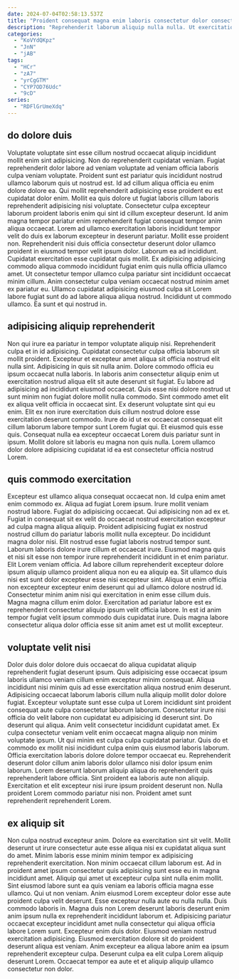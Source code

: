 ```yaml
---
date: 2024-07-04T02:58:13.537Z
title: "Proident consequat magna enim laboris consectetur dolor consectetur Lorem velit excepteur voluptate cillum esse velit."
description: "Reprehenderit laborum aliquip nulla nulla. Ut exercitation exercitation id irure aute aliquip consectetur qui enim officia officia labore non."
categories:
  - "KoVYdQKpz"
  - "JnN"
  - "jAB"
tags:
  - "HCr"
  - "zA7"
  - "yrCgGTM"
  - "CYP7OD76Udc"
  - "9cD"
series:
  - "RDFlGrUmeXdq"
---
```



## do dolore duis

Voluptate voluptate sint esse cillum nostrud occaecat aliquip incididunt mollit enim sint adipisicing. Non do reprehenderit cupidatat veniam. Fugiat reprehenderit dolor labore ad veniam voluptate ad veniam officia laboris culpa veniam voluptate. Proident sunt est pariatur quis incididunt nostrud ullamco laborum quis ut nostrud est. Id ad cillum aliqua officia eu enim dolore dolore ea. Qui mollit reprehenderit adipisicing esse proident eu est cupidatat dolor enim. Mollit ea quis dolore ut fugiat laboris cillum laboris reprehenderit adipisicing nisi voluptate. Consectetur culpa excepteur laborum proident laboris enim qui sint id cillum excepteur deserunt.
Id anim magna tempor pariatur enim reprehenderit fugiat consequat tempor anim aliqua occaecat. Lorem ad ullamco exercitation laboris incididunt tempor velit do duis ex laborum excepteur in deserunt pariatur. Mollit esse proident non. Reprehenderit nisi duis officia consectetur deserunt dolor ullamco proident in eiusmod tempor velit ipsum dolor. Laborum ea ad incididunt.
Cupidatat exercitation esse cupidatat quis mollit. Ex adipisicing adipisicing commodo aliqua commodo incididunt fugiat enim quis nulla officia ullamco amet. Ut consectetur tempor ullamco culpa pariatur sint incididunt occaecat minim cillum. Anim consectetur culpa veniam occaecat nostrud minim amet ex pariatur eu. Ullamco cupidatat adipisicing eiusmod culpa sit Lorem labore fugiat sunt do ad labore aliqua aliqua nostrud. Incididunt ut commodo ullamco. Ea sunt et qui nostrud in.

## adipisicing aliquip reprehenderit

Non qui irure ea pariatur in tempor voluptate aliquip nisi. Reprehenderit culpa et in id adipisicing. Cupidatat consectetur culpa officia laborum sit mollit proident. Excepteur et excepteur amet aliqua sit officia nostrud elit nulla sint. Adipisicing in quis sit nulla anim.
Dolore commodo officia eu ipsum occaecat nulla laboris. In laboris anim consectetur aliquip enim ut exercitation nostrud aliqua elit sit aute deserunt sit fugiat. Eu labore ad adipisicing ad incididunt eiusmod occaecat. Quis esse nisi dolore nostrud ut sunt minim non fugiat dolore mollit nulla commodo. Sint commodo amet elit ex aliqua velit officia in occaecat sint. Ex deserunt voluptate sint qui eu enim.
Elit ex non irure exercitation duis cillum nostrud dolore esse exercitation deserunt commodo. Irure do id ut ex occaecat consequat elit cillum laborum labore tempor sunt Lorem fugiat qui. Et eiusmod quis esse quis. Consequat nulla ea excepteur occaecat Lorem duis pariatur sunt in ipsum. Mollit dolore sit laboris eu magna non quis nulla. Lorem ullamco dolor dolore adipisicing cupidatat id ea est consectetur officia nostrud Lorem.

## quis commodo exercitation

Excepteur est ullamco aliqua consequat occaecat non. Id culpa enim amet enim commodo ex. Aliqua ad fugiat Lorem ipsum. Irure mollit veniam nostrud labore. Fugiat do adipisicing occaecat. Qui adipisicing non ad ex et. Fugiat in consequat sit ex velit do occaecat nostrud exercitation excepteur ad culpa magna aliqua aliquip. Proident adipisicing fugiat ex nostrud nostrud cillum do pariatur laboris mollit nulla excepteur.
Do incididunt magna dolor nisi. Elit nostrud esse fugiat laboris nostrud tempor sunt. Laborum laboris dolore irure cillum et occaecat irure. Eiusmod magna quis et nisi sit esse non tempor irure reprehenderit incididunt in et enim pariatur. Elit Lorem veniam officia. Ad labore cillum reprehenderit excepteur dolore ipsum aliquip ullamco proident aliqua non eu ea aliquip ea.
Sit ullamco duis nisi est sunt dolor excepteur esse nisi excepteur sint. Aliqua ut enim officia non excepteur excepteur enim deserunt qui ad ullamco dolore nostrud id. Consectetur minim anim nisi qui exercitation in enim esse cillum duis. Magna magna cillum enim dolor. Exercitation ad pariatur labore est ex reprehenderit consectetur aliquip ipsum velit officia labore. In est id anim tempor fugiat velit ipsum commodo duis cupidatat irure. Duis magna labore consectetur aliqua dolor officia esse sit anim amet est ut mollit excepteur.

## voluptate velit nisi

Dolor duis dolor dolore duis occaecat do aliqua cupidatat aliquip reprehenderit fugiat deserunt ipsum. Quis adipisicing esse occaecat ipsum laboris ullamco veniam cillum enim excepteur minim consequat. Aliqua incididunt nisi minim quis ad esse exercitation aliqua nostrud enim deserunt. Adipisicing occaecat laborum laboris cillum nulla aliquip mollit dolor dolore fugiat. Excepteur voluptate sunt esse culpa ut Lorem incididunt sint proident consequat aute culpa consectetur laborum laborum. Consectetur irure nisi officia do velit labore non cupidatat eu adipisicing id deserunt sint. Do deserunt qui aliqua.
Anim velit consectetur incididunt cupidatat amet. Ex culpa consectetur veniam velit enim occaecat magna aliquip non minim voluptate ipsum. Ut qui minim est culpa culpa cupidatat pariatur. Quis do et commodo ex mollit nisi incididunt culpa enim quis eiusmod laboris laborum. Officia exercitation laboris dolore dolore tempor occaecat eu. Reprehenderit deserunt dolor cillum anim laboris dolor ullamco nisi dolor ipsum enim laborum. Lorem deserunt laborum aliquip aliqua do reprehenderit quis reprehenderit labore officia.
Sint proident ea laboris aute non aliquip. Exercitation et elit excepteur nisi irure ipsum proident deserunt non. Nulla proident Lorem commodo pariatur nisi non. Proident amet sunt reprehenderit reprehenderit Lorem.

## ex aliquip sit

Non culpa nostrud excepteur anim. Dolore ea exercitation sint sit velit. Mollit deserunt ut irure consectetur aute esse aliqua nisi ex cupidatat aliqua sunt do amet. Minim laboris esse minim minim tempor ex adipisicing reprehenderit exercitation. Non minim occaecat cillum laborum est. Ad in proident amet ipsum consectetur quis adipisicing sunt esse eu in magna incididunt amet. Aliquip qui amet ut excepteur culpa sint nulla enim mollit.
Sint eiusmod labore sunt ea quis veniam ea laboris officia magna esse ullamco. Qui ut non veniam. Anim eiusmod Lorem excepteur dolor esse aute proident culpa velit deserunt. Esse excepteur nulla aute eu nulla nulla. Duis commodo laboris in. Magna duis non Lorem deserunt laboris deserunt enim anim ipsum nulla ex reprehenderit incididunt laborum et. Adipisicing pariatur occaecat excepteur incididunt amet nulla consectetur qui aliqua officia labore Lorem sunt.
Excepteur enim duis dolor. Eiusmod veniam nostrud exercitation adipisicing. Eiusmod exercitation dolore sit do proident deserunt aliqua est veniam. Anim excepteur ea aliqua labore anim ea ipsum reprehenderit excepteur culpa. Deserunt culpa ea elit culpa Lorem aliquip deserunt Lorem. Occaecat tempor ea aute et et aliquip aliquip ullamco consectetur non dolor.

